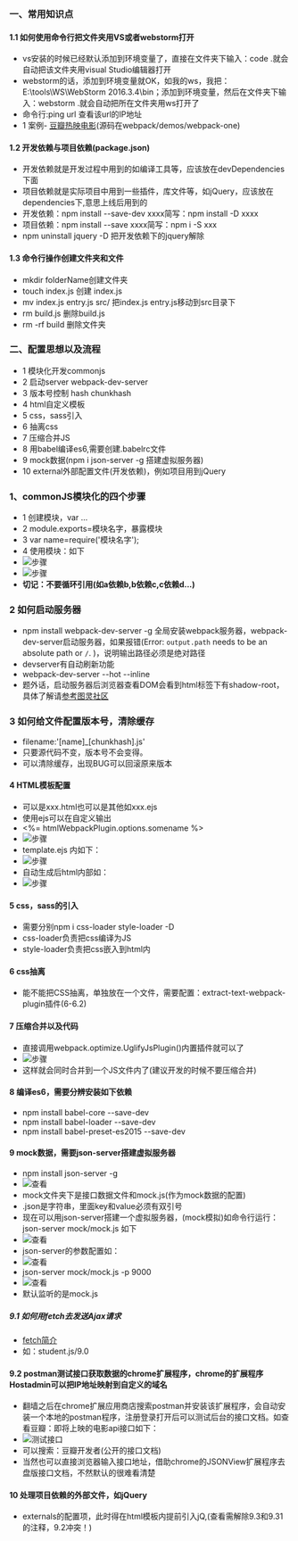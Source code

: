 
### 一、常用知识点
#### 1.1 如何使用命令行把文件夹用VS或者webstorm打开
+ vs安装的时候已经默认添加到环境变量了，直接在文件夹下输入：code .就会自动把该文件夹用visual Studio编辑器打开
+ webstorm的话，添加到环境变量就OK，如我的ws，我把：E:\tools\WS\WebStorm 2016.3.4\bin；添加到环境变量，然后在文件夹下输入：webstorm .就会自动把所在文件夹用ws打开了
+ 命令行:ping url 查看该url的IP地址
+  1 案例- [豆瓣热映电影](http://wjf444128852.github.io/sumDemos/doubanmovie/)(源码在webpack/demos/webpack-one)

#### 1.2 开发依赖与项目依赖(package.json)
+ 开发依赖就是开发过程中用到的如编译工具等，应该放在devDependencies下面
+ 项目依赖就是实际项目中用到一些插件，库文件等，如jQuery，应该放在dependencies下,意思上线后用到的
+ 开发依赖：npm install --save-dev xxxx简写：npm install -D xxxx
+ 项目依赖：npm install --save xxxx简写：npm i -S xxx
+ npm uninstall jquery -D 把开发依赖下的jquery解除

#### 1.3 命令行操作创建文件夹和文件
+ mkdir folderName创建文件夹
+ touch index.js 创建 index.js
+ mv index.js entry.js src/  把index.js entry.js移动到src目录下
+ rm build.js 删除build.js
+ rm -rf build 删除文件夹

### 二、配置思想以及流程
+ 1 模块化开发commonjs
+ 2 启动server webpack-dev-server
+ 3 版本号控制 hash  chunkhash
+ 4 html自定义模板
+ 5 css，sass引入
+ 6 抽离css
+ 7 压缩合并JS
+ 8 用babel编译es6,需要创建.babelrc文件
+ 9 mock数据(npm i json-server -g 搭建虚拟服务器)
+ 10 external外部配置文件(开发依赖)，例如项目用到jQuery

### 1、commonJS模块化的四个步骤
+ 1 创建模块，var ...
+ 2 module.exports=模块名字，暴露模块
+ 3 var name=require('模块名字');
+ 4 使用模块：如下
+ ![步骤](images/common01.png)
+ ![步骤](images/common02.png)
+ **切记：不要循环引用(如a依赖b,b依赖c,c依赖d...)**

### 2 如何启动服务器
+ npm install webpack-dev-server -g 全局安装webpack服务器，webpack-dev-server启动服务器，如果报错(Error: `output.path` needs to be an absolute path or `/`.
)，说明输出路径必须是绝对路径
+ devserver有自动刷新功能
+ webpack-dev-server --hot --inline
+ 题外话，启动服务器后浏览器查看DOM会看到html标签下有shadow-root，具体了解请[参考图灵社区](http://www.ituring.com.cn/article/177453 "组件化")

### 3 如何给文件配置版本号，清除缓存
+ filename:'[name]_[chunkhash].js'
+ 只要源代码不变，版本号不会变得。
+ 可以清除缓存，出现BUG可以回滚原来版本

#### 4 HTML模板配置
+ 可以是xxx.html也可以是其他如xxx.ejs
+ 使用ejs可以在自定义输出
+ <%= htmlWebpackPlugin.options.somename %>
+ ![步骤](images/html.temp01.png)
+ template.ejs 内如下：
+ ![步骤](images/html.temp02.png)
+ 自动生成后html内部如：
+ ![步骤](images/html.temp03.png)

#### 5 css，sass的引入
+ 需要分别npm i css-loader style-loader -D
+ css-loader负责把css编译为JS
+ style-loader负责把css嵌入到html内

#### 6 css抽离
+ 能不能把CSS抽离，单独放在一个文件，需要配置：extract-text-webpack-plugin插件(6-6.2)

#### 7 压缩合并以及代码
+ 直接调用webpack.optimize.UglifyJsPlugin()内置插件就可以了
+ ![步骤](images/uglifyjs01.png)
+ 这样就会同时合并到一个JS文件内了(建议开发的时候不要压缩合并)

#### 8 编译es6，需要分辨安装如下依赖
+ npm install babel-core --save-dev
+ npm install babel-loader --save-dev
+ npm install babel-preset-es2015 --save-dev

#### 9 mock数据，需要json-server搭建虚拟服务器
+ npm install json-server -g
+ ![查看](images/json-server01.png)
+ mock文件夹下是接口数据文件和mock.js(作为mock数据的配置)
+ .json是字符串，里面key和value必须有双引号
+ 现在可以用json-server搭建一个虚拟服务器，(mock模拟)如命令行运行：json-server mock/mock.js 如下
+ ![查看](images/json-server02.png)
+ json-server的参数配置如：
+ ![查看](images/json-server03.png)
+ json-server mock/mock.js -p 9000
+ ![查看](images/json-server04.png)
+ 默认监听的是mock.js

##### 9.1 如何用fetch去发送Ajax请求
+ [fetch简介](https://segmentfault.com/a/1190000003810652)
+ 如：student.js/9.0

#### 9.2 postman测试接口获取数据的chrome扩展程序，chrome的扩展程序Hostadmin可以把IP地址映射到自定义的域名
+ 翻墙之后在chrome扩展应用商店搜索postman并安装该扩展程序，会自动安装一个本地的postman程序，注册登录打开后可以测试后台的接口文档。如查看豆瓣：即将上映的电影api接口如下：
+ ![测试接口](images/postman01.png)
+ 可以搜索：豆瓣开发者(公开的接口文档)
+ 当然也可以直接浏览器输入接口地址，借助chrome的JSONView扩展程序去盘版接口文档，不然默认的很难看清楚

#### 10 处理项目依赖的外部文件，如jQuery
+ externals的配置项，此时得在html模板内提前引入jQ,(查看需解除9.3和9.31的注释，9.2冲突！)